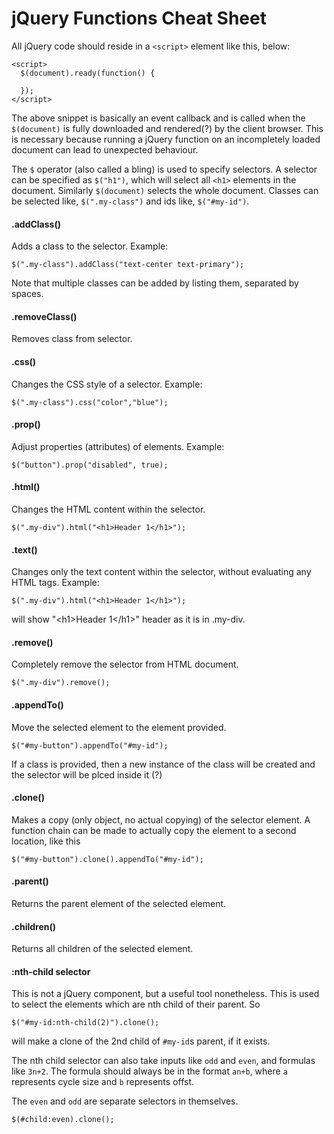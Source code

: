 # jQuery Functions Cheat Sheet

All jQuery code should reside in a ```<script>``` element like this, below:
```
<script>
  $(document).ready(function() {
    
  });
</script>
```
The above snippet is basically an event callback and is called when the ```$(document)``` is fully downloaded and rendered(?) by the client browser. This is necessary because running a jQuery function on an incompletely loaded document can lead to unexpected behaviour.

The ```$``` operator (also called a bling) is used to specify selectors. A selector can be specified as ```$("h1")```, which will select all ```<h1>``` elements in the document. Similarly ```$(document)``` selects the whole document. Classes can be selected like, ```$(".my-class")``` and ids like, ```$("#my-id")```.

#### .addClass()

Adds a class to the selector. Example:
```
$(".my-class").addClass("text-center text-primary");
```
Note that multiple classes can be added by listing them, separated by spaces.


#### .removeClass()

Removes class from selector.


#### .css()

Changes the CSS style of a selector. Example:
```
$(".my-class").css("color","blue");
```


#### .prop()
Adjust properties (attributes) of elements. Example:
```
$("button").prop("disabled", true);
```


#### .html()
Changes the HTML content within the selector.
```
$(".my-div").html("<h1>Header 1</h1>");
```

#### .text()
Changes only the text content within the selector, without evaluating any HTML tags. Example:
```
$(".my-div").html("<h1>Header 1</h1>");
```
will show "\<h1\>Header 1\<\/h1\>" header as it is in .my-div.


#### .remove()
Completely remove the selector from HTML document.
```
$(".my-div").remove();
```


#### .appendTo()
Move the selected element to the element provided.
```
$("#my-button").appendTo("#my-id");
```
If a class is provided, then a new instance of the class will be created and the selector will be plced inside it (?)

#### .clone()
Makes a copy (only object, no actual copying) of the selector element. 
A function chain can be made to actually copy the element to a second location, like this
```
$("#my-button").clone().appendTo("#my-id");
```

#### .parent()
Returns the parent element of the selected element.

#### .children()
Returns all children of the selected element.

#### :nth-child selector 
This is not a jQuery component, but a useful tool nonetheless.
This is used to select the elements which are nth child of their parent. So
```
$("#my-id:nth-child(2)").clone();
```
will make a clone of the 2nd child of ```#my-id```s parent, if it exists.

The nth child selector can also take inputs like ```odd``` and ```even```, and formulas like ```3n+2```. The formula should always be in the format ```an+b```, where ```a``` represents cycle size and ```b``` represents offst.

The ```even``` and ```odd``` are separate selectors in themselves.
```
$(#child:even).clone();
```